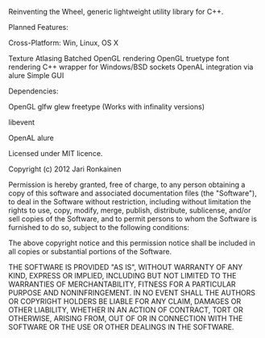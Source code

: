 Reinventing the Wheel, generic lightweight utility library for C++.

Planned Features:

Cross-Platform: Win, Linux, OS X

Texture Atlasing
Batched OpenGL rendering
OpenGL truetype font rendering
C++ wrapper for Windows/BSD sockets
OpenAL integration via alure
Simple GUI

Dependencies:

OpenGL
glfw
glew
freetype (Works with infinality versions)

libevent

OpenAL
alure

Licensed under MIT licence.

Copyright (c) 2012 Jari Ronkainen

Permission is hereby granted, free of charge, to any person obtaining a copy of this software and associated documentation files (the "Software"), to deal in the Software without restriction, including without limitation the rights to use, copy, modify, merge, publish, distribute, sublicense, and/or sell copies of the Software, and to permit persons to whom the Software is furnished to do so, subject to the following conditions:

The above copyright notice and this permission notice shall be included in all copies or substantial portions of the Software.

THE SOFTWARE IS PROVIDED "AS IS", WITHOUT WARRANTY OF ANY KIND, EXPRESS OR IMPLIED, INCLUDING BUT NOT LIMITED TO THE WARRANTIES OF MERCHANTABILITY, FITNESS FOR A PARTICULAR PURPOSE AND NONINFRINGEMENT. IN NO EVENT SHALL THE AUTHORS OR COPYRIGHT HOLDERS BE LIABLE FOR ANY CLAIM, DAMAGES OR OTHER LIABILITY, WHETHER IN AN ACTION OF CONTRACT, TORT OR OTHERWISE, ARISING FROM, OUT OF OR IN CONNECTION WITH THE SOFTWARE OR THE USE OR OTHER DEALINGS IN THE SOFTWARE.
